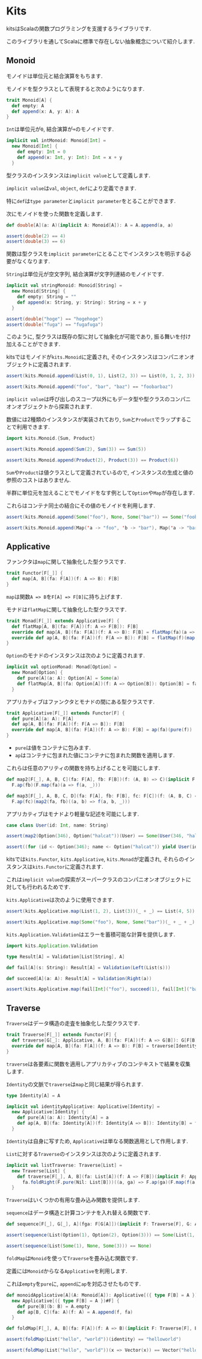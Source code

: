 # Kits

kitsはScalaの関数プログラミングを支援するライブラリです.

このライブラリを通してScalaに標準で存在しない抽象概念について紹介します.

## Monoid

モノイドは単位元と結合演算をもちます.

モノイドを型クラスとして表現すると次のようになります.

```scala
trait Monoid[A] {
  def empty: A
  def append(x: A, y: A): A
}
```

`Int`は単位元が`0`, 結合演算が`+`のモノイドです.

```scala
implicit val intMonoid: Monoid[Int] =
  new Monoid[Int] {
    def empty: Int = 0
    def append(x: Int, y: Int): Int = x + y
  }
```

型クラスのインスタンスは`implicit value`として定義します.

`implicit value`は`val`, `object`, `def`により定義できます.

特に`def`は`type parameter`と`implicit parameter`をとることができます.

次にモノイドを使った関数を定義します.

```scala
def double[A](a: A)(implicit A: Monoid[A]): A = A.append(a, a)

assert(double(2) == 4)
assert(double(3) == 6)
```

関数は型クラスを`implicit parameter`にとることでインスタンスを明示する必要がなくなります.

`String`は単位元が空文字列, 結合演算が文字列連結のモノイドです.

```scala
implicit val stringMonoid: Monoid[String] =
  new Monoid[String] {
    def empty: String = ""
    def append(x: String, y: String): String = x + y
  }

assert(double("hoge") == "hogehoge")
assert(double("fuga") == "fugafuga")
```

このように, 型クラスは既存の型に対して抽象化が可能であり, 振る舞いを付け加えることができます.

kitsではモノイドが`kits.Monoid`に定義され, そのインスタンスはコンパニオンオブジェクトに定義されます.

```scala
assert(kits.Monoid.append(List(0, 1), List(2, 3)) == List(0, 1, 2, 3))

assert(kits.Monoid.append("foo", "bar", "baz") == "foobarbaz")
```

`implicit value`は呼び出しのスコープ以外にもデータ型や型クラスのコンパニオンオブジェクトから探索されます.

数値には2種類のインスタンスが実装されており, `Sum`と`Product`でラップすることで利用できます.

```scala
import kits.Monoid.{Sum, Product}

assert(kits.Monoid.append(Sum(2), Sum(3)) == Sum(5))

assert(kits.Monoid.append(Product(2), Product(3)) == Product(6))
```

`Sum`や`Product`は値クラスとして定義されているので, インスタンスの生成と値の参照のコストはありません.

半群に単位元を加えることでモノイドをなす例として`Option`や`Map`が存在します.

これらはコンテナ同士の結合にその値のモノイドを利用します.

```scala
assert(kits.Monoid.append(Some("foo"), None, Some("bar")) == Some("foobar"))

assert(kits.Monoid.append(Map('a -> "foo", 'b -> "bar"), Map('a -> "bar", 'c -> "baz")) == Map('a -> "foobar", 'b -> "bar", 'c -> "baz"))
```

## Applicative

ファンクタは`map`に関して抽象化した型クラスです.

```scala
trait Functor[F[_]] {
  def map[A, B](fa: F[A])(f: A => B): F[B]
}
```

`map`は関数`A => B`を`F[A] => F[B]`に持ち上げます.

モナドは`flatMap`に関して抽象化した型クラスです.

```scala
trait Monad[F[_]] extends Applicative[F] {
  def flatMap[A, B](fa: F[A])(f: A => F[B]): F[B]
  override def map[A, B](fa: F[A])(f: A => B): F[B] = flatMap(fa)(a => pure(f(a)))
  override def ap[A, B](fa: F[A])(f: F[A => B]): F[B] = flatMap(f)(map(fa))
}
```

`Option`のモナドのインスタンスは次のように定義されます.

```scala
implicit val optionMonad: Monad[Option] =
  new Monad[Option] {
    def pure[A](a: A): Option[A] = Some(a)
    def flatMap[A, B](fa: Option[A])(f: A => Option[B]): Option[B] = fa.flatMap(f)
  }
```

アプリカティブはファンクタとモナドの間にある型クラスです.

```scala
trait Applicative[F[_]] extends Functor[F] {
  def pure[A](a: A): F[A]
  def ap[A, B](fa: F[A])(f: F[A => B]): F[B]
  override def map[A, B](fa: F[A])(f: A => B): F[B] = ap(fa)(pure(f))
}
```

* `pure`は値をコンテナに包みます.
* `ap`はコンテナに包まれた値にコンテナに包まれた関数を適用します.

これらは任意のアリティの関数を持ち上げることを可能にします.

```scala
def map2[F[_], A, B, C](fa: F[A], fb: F[B])(f: (A, B) => C)(implicit F: Applicative[F]): F[C] =
  F.ap(fb)(F.map(fa)(a => f(a, _)))

def map3[F[_], A, B, C, D](fa: F[A], fb: F[B], fc: F[C])(f: (A, B, C) => D)(implicit F: Applicative[F]): F[D] =
  F.ap(fc)(map2(fa, fb)((a, b) => f(a, b, _)))
```

アプリカティブはモナドより軽量な記述を可能にします.

```scala
case class User(id: Int, name: String)

assert(map2(Option(346), Option("halcat"))(User) == Some(User(346, "halcat")))

assert((for (id <- Option(346); name <- Option("halcat")) yield User(id, name)) == Some(User(346, "halcat")))
```

kitsでは`kits.Functor`, `kits.Applicative`, `kits.Monad`が定義され, それらのインスタンスは`kits.Functor`に定義されます.

これは`implicit value`の探索がスーパークラスのコンパニオンオブジェクトに対しても行われるためです.

`kits.Applicative`は次のように使用できます.

```scala
assert(kits.Applicative.map(List(1, 2), List(3))(_ + _) == List(4, 5))

assert(kits.Applicative.map(Some("foo"), None, Some("bar"))(_ + _ + _) == None)
```

`kits.Application.Validation`はエラーを蓄積可能な計算を提供します.

```scala
import kits.Application.Validation

type Result[A] = Validation[List[String], A]

def fail[A](s: String): Result[A] = Validation(Left(List(s)))

def succeed[A](a: A): Result[A] = Validation(Right(a))

assert(kits.Applicative.map(fail[Int]("foo"), succeed(1), fail[Int]("bar"))(_ + _ + _) == Validation(Left(List("foo", "bar"))))
```

## Traverse

`Traverse`はデータ構造の走査を抽象化した型クラスです.

```scala
trait Traverse[F[_]] extends Functor[F] {
  def traverse[G[_]: Applicative, A, B](fa: F[A])(f: A => G[B]): G[F[B]]
  override def map[A, B](fa: F[A])(f: A => B): F[B] = traverse[Identity, A, B](fa)(f)
}
```

`traverse`は各要素に関数を適用しアプリカティブのコンテキストで結果を収集します.

`Identity`の文脈で`traverse`は`map`と同じ結果が得られます.

```scala
type Identity[A] = A

implicit val identityApplicative: Applicative[Identity] =
  new Applicative[Identity] {
    def pure[A](a: A): Identity[A] = a
    def ap[A, B](fa: Identity[A])(f: Identity[A => B]): Identity[B] = f(fa)
  }
```

`Identity`は自身に写すため, `Applicative`は単なる関数適用として作用します.

`List`に対する`Traverse`のインスタンスは次のように定義されます.

```scala
implicit val listTraverse: Traverse[List] =
  new Traverse[List] {
    def traverse[F[_], A, B](fa: List[A])(f: A => F[B])(implicit F: Applicative[F]): F[List[B]] =
      fa.foldRight(F.pure(Nil: List[B]))((a, ga) => F.ap(ga)(F.map(f(a))(b => b :: _)))
  }
```

`Traverse`はいくつかの有用な畳み込み関数を提供します.

`sequence`はデータ構造と計算コンテナを入れ替える関数です.

```scala
def sequence[F[_], G[_], A](fga: F[G[A]])(implicit F: Traverse[F], G: Applicative[G]): G[F[A]] = F.traverse(fga)(identity)

assert(sequence(List(Option(1), Option(2), Option(3))) == Some(List(1, 2, 3)))

assert(sequence(List(Some(1), None, Some(3))) == None)
```

`foldMap`は`Monoid`を使って`Traverse`を畳み込む関数です.

定義には`Monoid`からなる`Applicative`を利用します.

これは`empty`を`pure`に, `append`に`ap`を対応させたものです.

```scala
def monoidApplicative[A](A: Monoid[A]): Applicative[({ type F[B] = A })#F] =
  new Applicative[({ type F[B] = A })#F] {
    def pure[B](b: B) = A.empty
    def ap[B, C](fa: A)(f: A) = A.append(f, fa)
  }

def foldMap[F[_], A, B](fa: F[A])(f: A => B)(implicit F: Traverse[F], B: Monoid[B]): B = F.traverse[({ type G[A] = B })#G, A, B](fa)(f)(monoidApplicative(B))

assert(foldMap(List("hello", "world"))(identity) == "helloworld")

assert(foldMap(List("hello", "world"))(x => Vector(x)) == Vector("hello", "world"))
```
